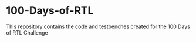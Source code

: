 # 100-Days-of-RTL


This repository contains the code and testbenches created for the 100 Days of RTL Challenge

